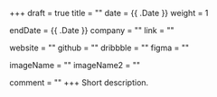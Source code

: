 +++
draft = true
title = ""
date = {{ .Date }}
weight = 1

endDate = {{ .Date }}
company = ""
link = ""

website = ""
github = ""
dribbble = ""
figma = ""

imageName = ""
imageName2 = ""

comment = ""
+++
Short description.
